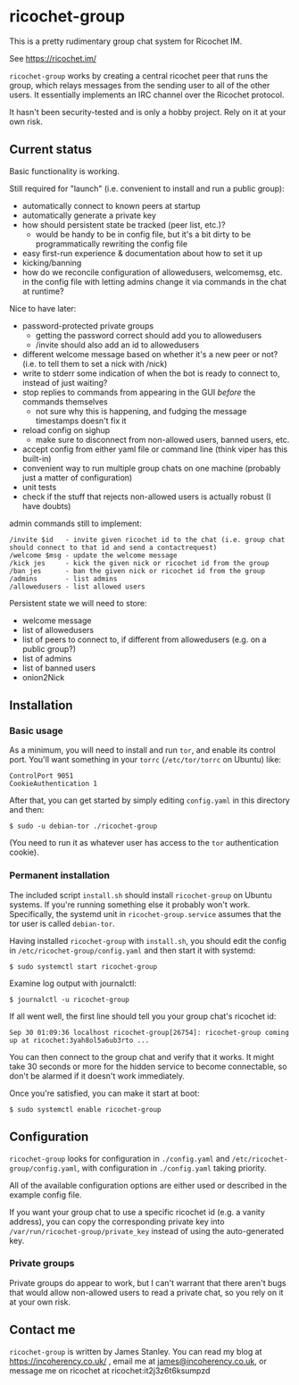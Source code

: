 ricochet-group
==============

This is a pretty rudimentary group chat system for Ricochet IM.

See https://ricochet.im/

`ricochet-group` works by creating a central ricochet peer that runs the group, which relays messages from the sending user to
all of the other users. It essentially implements an IRC channel over the Ricochet protocol.

It hasn't been security-tested and is only a hobby project. Rely on it at your own risk.

Current status
--------------

Basic functionality is working.

Still required for "launch" (i.e. convenient to install and run a public group):
 - automatically connect to known peers at startup
 - automatically generate a private key
 - how should persistent state be tracked (peer list, etc.)?
   - would be handy to be in config file, but it's a bit dirty to be programmatically rewriting the config file
 - easy first-run experience & documentation about how to set it up
 - kicking/banning
 - how do we reconcile configuration of allowedusers, welcomemsg, etc. in the config file with letting admins change it via commands in the chat at runtime?

Nice to have later:
 - password-protected private groups
   - getting the password correct should add you to allowedusers
   - /invite should also add an id to allowedusers
 - different welcome message based on whether it's a new peer or not? (i.e. to tell them to set a nick with /nick)
 - write to stderr some indication of when the bot is ready to connect to, instead of just waiting?
 - stop replies to commands from appearing in the GUI *before* the commands themselves
   - not sure why this is happening, and fudging the message timestamps doesn't fix it
 - reload config on sighup
   - make sure to disconnect from non-allowed users, banned users, etc.
 - accept config from either yaml file or command line (think viper has this built-in)
 - convenient way to run multiple group chats on one machine (probably just a matter of configuration)
 - unit tests
 - check if the stuff that rejects non-allowed users is actually robust (I have doubts)

admin commands still to implement:

    /invite $id   - invite given ricochet id to the chat (i.e. group chat should connect to that id and send a contactrequest)
    /welcome $msg - update the welcome message
    /kick jes     - kick the given nick or ricochet id from the group
    /ban jes      - ban the given nick or ricochet id from the group
    /admins       - list admins
    /allowedusers - list allowed users

Persistent state we will need to store:
 - welcome message
 - list of allowedusers
 - list of peers to connect to, if different from allowedusers (e.g. on a public group?)
 - list of admins
 - list of banned users
 - onion2Nick

Installation
------------

### Basic usage

As a minimum, you will need to install and run `tor`, and enable its control port. You'll want something in your `torrc`
(`/etc/tor/torrc` on Ubuntu) like:

    ControlPort 9051
    CookieAuthentication 1

After that, you can get started by simply editing `config.yaml` in this directory and then:

    $ sudo -u debian-tor ./ricochet-group

(You need to run it as whatever user has access to the `tor` authentication cookie).

### Permanent installation

The included script `install.sh` should install `ricochet-group` on Ubuntu systems. If you're running something else
it probably won't work. Specifically, the systemd unit in `ricochet-group.service` assumes that the tor user is called
`debian-tor`.

Having installed `ricochet-group` with `install.sh`, you should edit the config in `/etc/ricochet-group/config.yaml`
and then start it with systemd:

    $ sudo systemctl start ricochet-group

Examine log output with journalctl:

    $ journalctl -u ricochet-group

If all went well, the first line should tell you your group chat's ricochet id:

    Sep 30 01:09:36 localhost ricochet-group[26754]: ricochet-group coming up at ricochet:3yah8ol5a6ub3rto ...

You can then connect to the group chat and verify that it works. It might take 30 seconds or more for the hidden
service to become connectable, so don't be alarmed if it doesn't work immediately.

Once you're satisfied, you can make it start at boot:

    $ sudo systemctl enable ricochet-group

Configuration
-------------

`ricochet-group` looks for configuration in `./config.yaml` and `/etc/ricochet-group/config.yaml`, with configuration in
`./config.yaml` taking priority.

All of the available configuration options are either used or described in the example config file.

If you want your group chat to use a specific ricochet id (e.g. a vanity address), you can copy the corresponding private key into
`/var/run/ricochet-group/private_key` instead of using the auto-generated key.

### Private groups

Private groups do appear to work, but I can't warrant that there aren't bugs that would allow non-allowed users to read
a private chat, so you rely on it at your own risk.

Contact me
----------

`ricochet-group` is written by James Stanley. You can read my blog at https://incoherency.co.uk/ , email me at
james@incoherency.co.uk, or message me on ricochet at ricochet:it2j3z6t6ksumpzd
